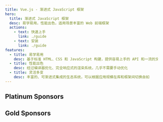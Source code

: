 ```yaml
---
title: Vue.js - 渐进式 JavaScript 框架
hero:
  title: 渐进式 JavaScript 框架
  desc: 易学易用，性能出色，适用场景丰富的 Web 前端框架
  actions:
    - text: 快速上手
      link: ./guide
    - text: 安装
      link: ./guide
features:
  - title: 易学易用
    desc: 基于标准 HTML、CSS 和 JavaScript 构建，提供容易上手的 API 和一流的文档
  - title: 性能出色
    desc: 经过编译器优化、完全响应式的渲染系统，几乎不需要手动优化
  - title: 灵活多变
    desc: 丰富的、可渐进式集成的生态系统，可以根据应用规模在库和框架间切换自如
---
```



## Platinum Sponsors

## Gold Sponsors

<script setup>
import Home from '@theme/components/Home.vue'
</script>

<Home />
